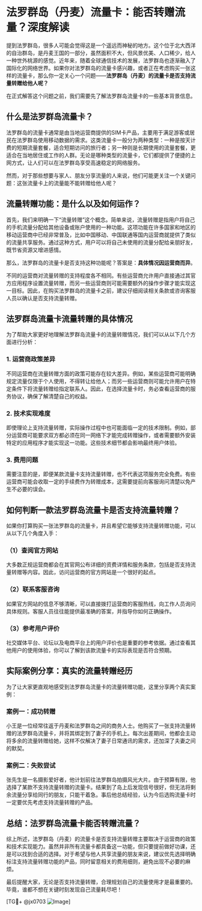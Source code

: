 # 法罗群岛（丹麦）流量卡：能否转赠流量？深度解读

提到法罗群岛，很多人可能会觉得这是一个遥远而神秘的地方。这个位于北大西洋的自治群岛，是丹麦王国的一部分，虽然面积不大，但风景优美、人口稀少，给人一种世外桃源的感觉。近年来，随着全球通信技术的发展，法罗群岛也逐渐融入了国际化的网络世界。如果你对法罗群岛的流量卡感兴趣，或者正在考虑购买一张这样的流量卡，那么你一定关心一个问题——**法罗群岛（丹麦）的流量卡是否支持流量转赠给他人呢？**

在正式解答这个问题之前，我们需要先了解法罗群岛流量卡的一些基本背景信息。

## 什么是法罗群岛流量卡？

法罗群岛的流量卡通常是由当地运营商提供的SIM卡产品，主要用于满足游客或居民在法罗群岛使用移动数据的需求。这类流量卡一般分为两种类型：一种是按天计费的短期流量套餐，适合短期访问的旅行者；另一种则是长期使用的流量套餐，更适合在当地居住或工作的人群。无论是哪种类型的流量卡，它们都提供了便捷的上网方式，让人们可以在法罗群岛享受高速稳定的网络服务。

然而，对于那些想要与家人、朋友分享流量的人来说，他们可能更关注一个关键问题：这张流量卡上的流量能不能转赠给他人呢？

## 流量转赠功能：是什么以及如何运作？

首先，我们来明确一下“流量转赠”这个概念。简单来说，流量转赠是指用户将自己的手机流量分配给其他设备或账户使用的一种功能。这项功能在许多国家和地区的移动运营商中已经非常普及，比如中国移动、中国联通等国内运营商就提供了类似的流量共享服务。通过这种方式，用户可以将自己未使用的流量分配给亲朋好友，既节省资源又增进感情。

那么，法罗群岛的流量卡是否支持这种功能呢？答案是：**具体情况因运营商而异**。

不同的运营商对流量转赠的支持程度各不相同。有些运营商允许用户直接通过其官方应用程序设置流量转赠，而另一些运营商则可能需要额外的操作步骤才能实现这一目标。因此，在购买法罗群岛的流量卡之前，建议仔细阅读相关条款或咨询客服人员以确认是否支持流量转赠。

## 法罗群岛流量卡流量转赠的具体情况

为了帮助大家更好地理解法罗群岛流量卡的流量转赠情况，我们可以从以下几个方面进行分析：

### 1. **运营商政策差异**
不同运营商在流量转赠方面的政策可能存在较大差异。例如，某些运营商可能明确规定流量仅限于个人使用，不得转让给他人；而另一些运营商则可能允许用户在特定条件下将流量转赠给指定联系人。因此，在选择流量卡时，务必查看运营商的服务协议，确保了解清楚自己的权益。

### 2. **技术实现难度**
即使理论上支持流量转赠，实际操作过程中也可能面临一定的技术限制。例如，部分运营商可能要求双方都必须在同一网络下才能完成转赠操作，或者需要额外安装特定的应用程序才能实现这一功能。这些技术细节都会影响最终用户体验。

### 3. **费用问题**
需要注意的是，即便某款流量卡支持流量转赠，也不代表这项服务完全免费。有些运营商可能会收取一定的手续费作为转赠成本，这需要提前向客服询问清楚以免产生不必要的误会。

## 如何判断一款法罗群岛流量卡是否支持流量转赠？

如果你打算购买一张法罗群岛的流量卡，并且希望它能够支持流量转赠功能，可以从以下几个角度入手：

### （1）查阅官方网站
大多数正规运营商都会在其官网公布详细的资费详情和服务条款，包括是否支持流量转赠等内容。因此，访问运营商的官方网站是一个很好的起点。

### （2）联系客服咨询
如果官方网站的信息不够清晰，可以直接拨打运营商的客服热线，向工作人员询问具体规则。客服人员往往能提供最准确的答案，并指导你如何正确操作。

### （3）参考用户评价
社交媒体平台、论坛以及电商平台上的用户评价也是重要的参考依据。通过查看其他用户的使用体验，你可以了解到该款流量卡的实际表现是否符合预期。

## 实际案例分享：真实的流量转赠经历

为了让大家更直观地感受到法罗群岛流量卡的流量转赠功能，这里分享两个真实案例：

### 案例一：成功转赠
小王是一位经常往返于丹麦和法罗群岛之间的商务人士。他购买了一张支持流量转赠的法罗群岛流量卡，并将其绑定到了妻子的手机上。每次出差期间，他都会主动将多余的流量转赠给她，这样不仅解决了妻子日常通讯的需求，还加深了夫妻之间的默契。

### 案例二：失败尝试
张先生是一名摄影爱好者，他计划前往法罗群岛拍摄风光大片。由于预算有限，他选择了某款不支持流量转赠的流量卡。结果到了岛上后发现信号很好，但无法将剩余流量分享给同行的朋友，只能干着急。事后他总结经验，认为今后选购流量卡时一定要优先考虑支持流量转赠的产品。

## 总结：法罗群岛流量卡能否转赠流量？

综上所述，法罗群岛（丹麦）的流量卡是否支持流量转赠主要取决于运营商的政策和技术实现能力。虽然并非所有流量卡都具备这一功能，但只要提前做好功课，还是可以找到合适的选择。对于希望与他人共享流量的朋友来说，建议优先选择明确标注支持流量转赠功能的产品，同时留意相关的费用细则，避免出现不必要的麻烦。

最后提醒大家，无论是否支持流量转赠，合理规划自己的流量使用才是最重要的。毕竟，谁都不想在关键时刻发现自己流量耗尽吧！

[TG💪+ @jx0703 ![Image](https://github.com/user-attachments/assets/dbca1d08-cadb-493c-b0ec-ad6f7a83f270)]